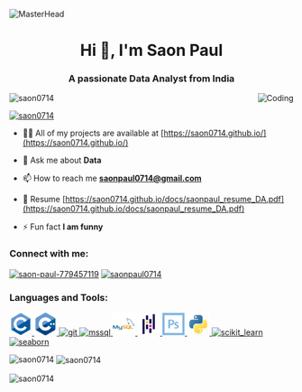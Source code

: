![MasterHead](https://www.appventurez.com/wp-content/uploads/2020/06/Banner-Big-Data.jpg)
<h1 align="center">Hi 👋, I'm Saon Paul</h1>
<h3 align="center">A passionate Data Analyst from India</h3>
<img align="right" alt="Coding" wodth="400" src="https://aryng.com/assets/img/ani2.gif">
<p align="left"> <img src="https://komarev.com/ghpvc/?username=saon0714&label=Profile%20views&color=0e75b6&style=flat" alt="saon0714" /> </p>

<p align="left"> <a href="https://github.com/ryo-ma/github-profile-trophy"><img src="https://github-profile-trophy.vercel.app/?username=saon0714" alt="saon0714" /></a> </p>

- 👨‍💻 All of my projects are available at [https://saon0714.github.io/](https://saon0714.github.io/)

- 💬 Ask me about **Data**

- 📫 How to reach me **saonpaul0714@gmail.com**

- 📄 Resume [https://saon0714.github.io/docs/saonpaul_resume_DA.pdf](https://saon0714.github.io/docs/saonpaul_resume_DA.pdf)

- ⚡ Fun fact **I am funny**

<h3 align="left">Connect with me:</h3>
<p align="left">
<a href="https://linkedin.com/in/saon-paul-779457119" target="blank"><img align="center" src="https://raw.githubusercontent.com/rahuldkjain/github-profile-readme-generator/master/src/images/icons/Social/linked-in-alt.svg" alt="saon-paul-779457119" height="30" width="40" /></a>
<a href="https://www.hackerrank.com/saonpaul0714" target="blank"><img align="center" src="https://raw.githubusercontent.com/rahuldkjain/github-profile-readme-generator/master/src/images/icons/Social/hackerrank.svg" alt="saonpaul0714" height="30" width="40" /></a>
</p>

<h3 align="left">Languages and Tools:</h3>
<p align="left"> <a href="https://www.cprogramming.com/" target="_blank" rel="noreferrer"> <img src="https://raw.githubusercontent.com/devicons/devicon/master/icons/c/c-original.svg" alt="c" width="40" height="40"/> </a> <a href="https://www.w3schools.com/cpp/" target="_blank" rel="noreferrer"> <img src="https://raw.githubusercontent.com/devicons/devicon/master/icons/cplusplus/cplusplus-original.svg" alt="cplusplus" width="40" height="40"/> </a> <a href="https://git-scm.com/" target="_blank" rel="noreferrer"> <img src="https://www.vectorlogo.zone/logos/git-scm/git-scm-icon.svg" alt="git" width="40" height="40"/> </a> <a href="https://www.microsoft.com/en-us/sql-server" target="_blank" rel="noreferrer"> <img src="https://www.svgrepo.com/show/303229/microsoft-sql-server-logo.svg" alt="mssql" width="40" height="40"/> </a> <a href="https://www.mysql.com/" target="_blank" rel="noreferrer"> <img src="https://raw.githubusercontent.com/devicons/devicon/master/icons/mysql/mysql-original-wordmark.svg" alt="mysql" width="40" height="40"/> </a> <a href="https://pandas.pydata.org/" target="_blank" rel="noreferrer"> <img src="https://raw.githubusercontent.com/devicons/devicon/2ae2a900d2f041da66e950e4d48052658d850630/icons/pandas/pandas-original.svg" alt="pandas" width="40" height="40"/> </a> <a href="https://www.photoshop.com/en" target="_blank" rel="noreferrer"> <img src="https://raw.githubusercontent.com/devicons/devicon/master/icons/photoshop/photoshop-line.svg" alt="photoshop" width="40" height="40"/> </a> <a href="https://www.python.org" target="_blank" rel="noreferrer"> <img src="https://raw.githubusercontent.com/devicons/devicon/master/icons/python/python-original.svg" alt="python" width="40" height="40"/> </a> <a href="https://scikit-learn.org/" target="_blank" rel="noreferrer"> <img src="https://upload.wikimedia.org/wikipedia/commons/0/05/Scikit_learn_logo_small.svg" alt="scikit_learn" width="40" height="40"/> </a> <a href="https://seaborn.pydata.org/" target="_blank" rel="noreferrer"> <img src="https://seaborn.pydata.org/_images/logo-mark-lightbg.svg" alt="seaborn" width="40" height="40"/> </a> </p>

<p><img align="left" src="https://github-readme-stats.vercel.app/api/top-langs?username=saon0714&show_icons=true&locale=en&layout=compact" alt="saon0714" /></p>

<p>&nbsp;<img align="center" src="https://github-readme-stats.vercel.app/api?username=saon0714&show_icons=true&locale=en" alt="saon0714" /></p>

<p><img align="center" src="https://github-readme-streak-stats.herokuapp.com/?user=saon0714&" alt="saon0714" /></p>

